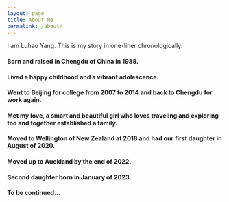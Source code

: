 ```yaml
---
layout: page
title: About Me
permalink: /about/
---
```


I am Luhao Yang. This is my story in one-liner chronologically.

#### Born and raised in Chengdu of China in 1988.

#### Lived a happy childhood and a vibrant adolescence.

#### Went to Beijing for college from 2007 to 2014 and back to Chengdu for work again.

#### Met my love, a smart and beautiful girl who loves traveling and exploring too and together established a family. 

#### Moved to Wellington of New Zealand at 2018 and had our first daughter in August of 2020.

#### Moved up to Auckland by the end of 2022.

#### Second daughter born in January of 2023.

#### To be continued...



